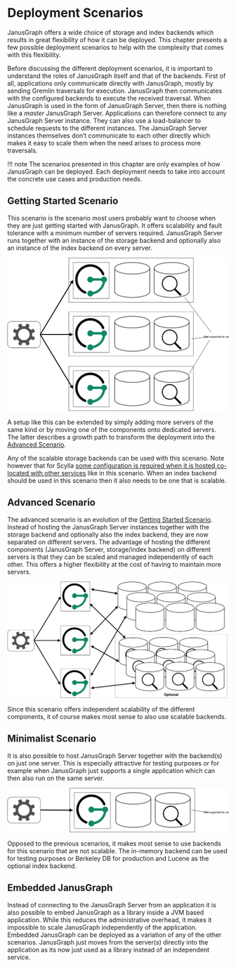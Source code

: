 Deployment Scenarios
====================

JanusGraph offers a wide choice of storage and index backends which
results in great flexibility of how it can be deployed. This chapter
presents a few possible deployment scenarios to help with the complexity
that comes with this flexibility.

Before discussing the different deployment scenarios, it is important to
understand the roles of JanusGraph itself and that of the backends.
First of all, applications only communicate directly with JanusGraph,
mostly by sending Gremlin traversals for execution. JanusGraph then
communicates with the configured backends to execute the received
traversal. When JanusGraph is used in the form of JanusGraph Server,
then there is nothing like a *master* JanusGraph Server. Applications
can therefore connect to any JanusGraph Server instance. They can also
use a load-balancer to schedule requests to the different instances. The
JanusGraph Server instances themselves don’t communicate to each other
directly which makes it easy to scale them when the need arises to
process more traversals.

!!! note
    The scenarios presented in this chapter are only examples of how
    JanusGraph can be deployed. Each deployment needs to take into account
    the concrete use cases and production needs.

Getting Started Scenario
------------------------

This scenario is the scenario most users probably want to choose when
they are just getting started with JanusGraph. It offers scalability and
fault tolerance with a minimum number of servers required. JanusGraph
Server runs together with an instance of the storage backend and
optionally also an instance of the index backend on every server.

![Getting started deployment scenario diagram](getting-started-scenario.svg)

A setup like this can be extended by simply adding more servers of the
same kind or by moving one of the components onto dedicated servers. The
latter describes a growth path to transform the deployment into the
[Advanced Scenario](#advanced-scenario).

Any of the scalable storage backends can be used with this scenario.
Note however that for Scylla [some configuration is required when it is
hosted co-located with other
services](http://docs.scylladb.com/getting-started/scylla_in_a_shared_environment/)
like in this scenario. When an index backend should be used in this
scenario then it also needs to be one that is scalable.

Advanced Scenario
-----------------

The advanced scenario is an evolution of the [Getting Started
Scenario](../../intro/#getting-started-scenario). Instead of hosting the JanusGraph
Server instances together with the storage backend and optionally also
the index backend, they are now separated on different servers. The
advantage of hosting the different components (JanusGraph Server,
storage/index backend) on different servers is that they can be scaled
and managed independently of each other. This offers a higher
flexibility at the cost of having to maintain more servers.

![Advanced deployment scenario diagram](advanced-scenario.svg)

Since this scenario offers independent scalability of the different
components, it of course makes most sense to also use scalable backends.

Minimalist Scenario
-------------------

It is also possible to host JanusGraph Server together with the
backend(s) on just one server. This is especially attractive for testing
purposes or for example when JanusGraph just supports a single
application which can then also run on the same server.

![Minimalist deployment scenario diagram](minimalist-scenario.svg)

Opposed to the previous scenarios, it makes most sense to use backends
for this scenario that are not scalable. The in-memory backend can be
used for testing purposes or Berkeley DB for production and Lucene as
the optional index backend.

Embedded JanusGraph
-------------------

Instead of connecting to the JanusGraph Server from an application it is
also possible to embed JanusGraph as a library inside a JVM based
application. While this reduces the administrative overhead, it makes it
impossible to scale JanusGraph independently of the application.
Embedded JanusGraph can be deployed as a variation of any of the other
scenarios. JanusGraph just moves from the server(s) directly into the
application as its now just used as a library instead of an independent
service.
